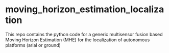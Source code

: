 # moving_horizon_estimation_localization
This repo contains the python code for a generic multisensor fusion based Moving Horizon Estimation (MHE) for the localization of autonomous platforms (arial or ground)
